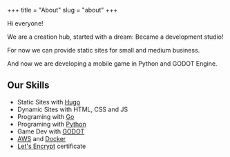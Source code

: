 +++
title = "About"
slug = "about"
+++

Hi everyone!

We are a creation hub, started with a dream: Became a development studio!

For now we can provide static sites for small and medium business.

And now we are developing a mobile game in Python and GODOT Engine.

## Our Skills

* Static Sites with [Hugo](http://gohugo.io/) 
* Dynamic Sites with HTML, CSS and JS
* Programing with [Go](http://golang.org/)
* Programing with [Python](https://www.python.org/)
* Game Dev with [GODOT](https://godotengine.org/)
* [AWS](https://aws.amazon.com) and [Docker](https://www.docker.com)
* [Let's Encrypt](https://letsencrypt.org) certificate

